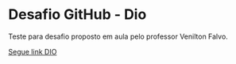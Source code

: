 # Desafio GitHub - Dio
Teste para desafio proposto em aula pelo professor Venilton Falvo.

[Segue link DIO](https://www.dio.me/)
